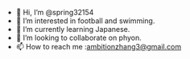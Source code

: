 - 👋 Hi, I’m @spring32154
- 👀 I’m interested in football and swimming.
- 🌱 I’m currently learning Japanese.
- 💞️ I’m looking to collaborate on phyon.
- 📫 How to reach me :ambitionzhang3@gmail.com

<!---
spring32154/spring32154 is a ✨ special ✨ repository because its `README.md` (this file) appears on your GitHub profile.
You can click the Preview link to take a look at your changes.
--->
